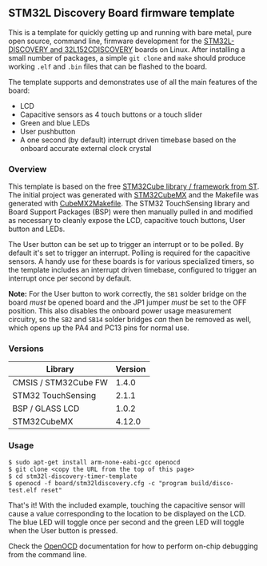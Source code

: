 ## STM32L Discovery Board firmware template

This is a template for quickly getting up and running with bare metal, pure open source, command line, firmware development for the [STM32L-DISCOVERY and 32L152CDISCOVERY](http://www.st.com/web/catalog/tools/FM116/SC959/SS1532/PF250990?sc=internet/evalboard/product/250990.jsp) boards on Linux. After installing a small number of packages, a simple `git clone` and `make` should produce working `.elf` and `.bin` files that can be flashed to the board.

The template supports and demonstrates use of all the main features of the board:
 
* LCD
* Capacitive sensors as 4 touch buttons or a touch slider 
* Green and blue LEDs
* User pushbutton
* A one second (by default) interrupt driven timebase based on the onboard accurate external clock crystal

### Overview

This template is based on the free [STM32Cube library / framework from ST](http://www.st.com/web/catalog/tools/FM147/CL1794/SC961/SS1743/LN1897?icmp=ln1897_pron_pr_feb2015&sc=stm32cube-pr11). The initial project was generated with [STM32CubeMX](http://www.st.com/web/catalog/tools/FM147/CL1794/SC961/SS1743/PF259242?icmp=stm32cubemx_pron_prcube_feb2014&sc=stm32cube-pr) and the Makefile was generated with [CubeMX2Makefile](https://github.com/baoshi/CubeMX2Makefile). The STM32 TouchSensing library and Board Support Packages (BSP) were then manually pulled in and modified as necessary to cleanly expose the LCD, capacitive touch buttons, User button and LEDs.
 
The User button can be set up to trigger an interrupt or to be polled. By default it's set to trigger an interrupt. Polling is required for the capacitive sensors. A handy use for these boards is for various specialized timers, so the template includes an interrupt driven timebase, configured to trigger an interrupt once per second by default.

**Note:** For the User button to work correctly, the `SB1` solder bridge on the board *must* be opened board and the JP1 jumper *must* be set to the OFF position. This also disables the onboard power usage measurement circuitry, so the `SB2` and `SB14` solder bridges *can* then be removed as well, which opens up the PA4 and PC13 pins for normal use. 

### Versions

Library                | Version
---------------------- | ------
CMSIS / STM32Cube FW   | 1.4.0  
STM32 TouchSensing     | 2.1.1  
BSP / GLASS LCD        | 1.0.2  
STM32CubeMX            | 4.12.0 

### Usage

```
$ sudo apt-get install arm-none-eabi-gcc openocd
$ git clone <copy the URL from the top of this page>
$ cd stm32l-discovery-timer-template
$ openocd -f board/stm32ldiscovery.cfg -c "program build/disco-test.elf reset"
```

That's it! With the included example, touching the capacitive sensor will cause a value corresponding to the location to be displayed on the LCD. The blue LED will toggle once per second and the green LED will toggle when the User button is pressed.

Check the [OpenOCD](http://openocd.org/) documentation for how to perform on-chip debugging from the command line.
